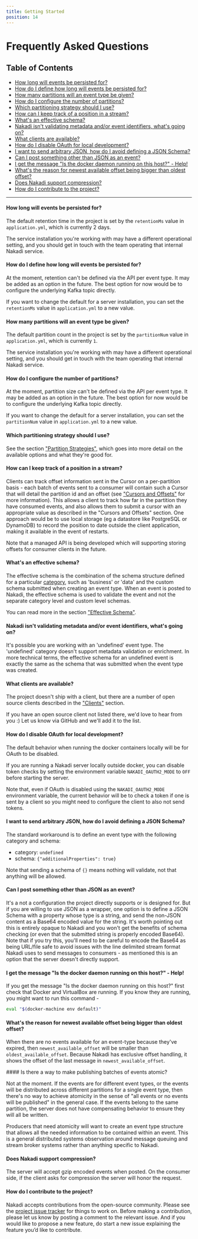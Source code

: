 ```yaml
---
title: Getting Started
position: 14
---
```


# Frequently Asked Questions

## Table of Contents

- [How long will events be persisted for?](#how-long-will-events-be-persisted-for)
- [How do I define how long will events be persisted for?](#how-do-i-define-how-long-will-events-be-persisted-for)
- [How many partitions will an event type be given?](#how-many-partitions-will-an-event-type-be-given)
- [How do I configure the number of partitions?](#how-do-i-configure-the-number-of-partitions)
- [Which partitioning strategy should I use?](#which-partitioning-strategy-should-i-use)
- [How can I keep track of a position in a stream?](#how-can-i-keep-track-of-a-position-in-a-stream)
- [What's an effective schema?](#whats-an-effective-schema)
- [Nakadi isn't validating metadata and/or event identifiers, what's going on?](#nakadi-isnt-validating-metadata-andor-event-identifiers-whats-going-on)
- [What clients are available?](#what-clients-are-available)
- [How do I disable OAuth for local development?](#how-do-i-disable-oauth-for-local-development)
- [I want to send arbitrary JSON, how do I avoid defining a JSON Schema?](#i-want-to-send-arbitrary-json-how-do-i-avoid-defining-a-json-schema)
- [Can I post something other than JSON as an event?](#can-i-post-something-other-than-json-as-an-event)
- [I get the message "Is the docker daemon running on this host?" - Help!](#i-get-the-message-is-the-docker-daemon-running-on-this-host---help)
- [What's the reason for newest available offset being bigger than oldest offset?](#whats-the-reason-for-newest-available-offset-being-bigger-than-oldest-offset)
- [Does Nakadi support compression?](#does-nakadi-support-compression)
- [How do I contribute to the project?](#how-do-i-contribute-to-the-project)

----


#### How long will events be persisted for?

The default retention time in the project is set by the `retentionMs` value in `application.yml`, which is currently 2 days. 

The service installation you're working with may have a different operational setting, and you should get in touch with the team operating that internal Nakadi service. 

#### How do I define how long will events be persisted for?

At the moment, retention can't be defined via the API per event type. It may be added as an option in the future. The best option for now would be to configure the underlying Kafka topic directly.

If you want to change the default for a server installation, you can set the `retentionMs` value in `application.yml` to a new value.

#### How many partitions will an event type be given?

The default partition count in the project is set by the `partitionNum` value in `application.yml`, which is currently `1`. 

The service installation you're working with may have a different operational setting, and you should get in touch with the team operating that internal Nakadi service. 

#### How do I configure the number of partitions?

At the moment, partition size can't be defined via the API per event type. It may be added as an option in the future. The best option for now would be to configure the underlying Kafka topic directly. 

If you want to change the default for a server installation, you can set the `partitionNum` value in `application.yml` to a new value.

#### Which partitioning strategy should I use?

See the section ["Partition Strategies"](./using/event-types.html#partition-strategies), which goes into more detail on the available options and what they're good for.

#### How can I keep track of a position in a stream?

Clients can track offset information sent in the Cursor on a per-partition basis - each batch of events sent to a consumer will contain such a Cursor that will detail the partition id and an offset (see ["Cursors and Offsets"](./using/consuming-events.html#cursors-and-offsets) for more information). This allows a client to track how far in the partition they have consumed events, and also allows them to submit a cursor with an appropriate value as described in the "Cursors and Offsets" section. One approach would be to use local storage (eg a datastore like PostgreSQL or DynamoDB) to record the position to date outside the client application, making it available in the event of restarts.

Note that a managed API is being developed which will supporting storing offsets for consumer clients in the future.

#### What's an effective schema?

The effective schema is the combination of the schema structure defined for a particular [category](./using/event-types.html#event-types-and-categories), such as 'business' or 'data' and the custom schema submitted when creating an event type. When an event is posted to Nakadi, the effective schema is used to validate the event and not the separate category level and custom level schemas. 

You can read more in the section ["Effective Schema"](./using/event-types.html). 

#### Nakadi isn't validating metadata and/or event identifiers, what's going on?

It's possible you are working with an 'undefined' event type. The 'undefined' category doesn't support metadata validation or enrichment. In more technical terms, the effective schema for an undefined event is exactly the same as the schema that was submitted when the event type was created.

#### What clients are available?

The project doesn't ship with a client, but there are a number of open source clients described in the ["Clients"](./using/clients.html) section.

If you have an open source client not listed there, we'd love to hear from you :) Let us know via GitHub and we'll add it to the list.

#### How do I disable OAuth for local development?

The default behavior when running the docker containers locally will be for OAuth to be disabled. 

If you are running a Nakadi server locally outside docker, you can disable token checks by setting the environment variable `NAKADI_OAUTH2_MODE` to `OFF` before starting the server.

Note that, even if OAuth is disabled using the `NAKADI_OAUTH2_MODE` environment variable, the current behavior will be to check a token if one is sent by a client so you might need to configure the client to also not send tokens.

#### I want to send arbitrary JSON, how do I avoid defining a JSON Schema?

The standard workaround is to define an event type with the following category and schema:

 - category: `undefined` 
 - schema: `{"additionalProperties": true}`

Note that sending a schema of `{}` means nothing will validate, not that anything will be allowed.

#### Can I post something other than JSON as an event?

It's a not a configuration the project directly supports or is designed for. But if you are willing to use JSON as a wrapper, one option is to define a JSON Schema with a property whose type is a string, and send the non-JSON content as a Base64 encoded value for the string. It's worth pointing out this is entirely opaque to Nakadi and you won't get the benefits of schema checking (or even that the submitted string is properly encoded Base64). Note that if you try this, you'll need to be careful to encode the Base64 as being URL/file safe to avoid issues with the line delimited stream format Nakadi uses to send messages to consumers - as mentioned this is an option that the server doesn't directly support.  

#### I get the message "Is the docker daemon running on this host?" - Help!

If you get the message "Is the docker daemon running on this host?" first check that Docker and VirtualBox are running. If you know they are running, you might want to run this command -

```sh
eval "$(docker-machine env default)"
```

#### What's the reason for newest available offset being bigger than oldest offset?

When there are no events available for an event-type because they've expired, then `newest_available_offset` will be smaller than `oldest_available_offset`. Because Nakadi has exclusive offset handling, it shows the offset of the last message in `newest_available_offset`.

#### Is there a way to make publishing batches of events atomic?

Not at the moment. If the events are for different event types, or the events will be distributed across different partitions for a single event type, then there's no way to achieve atomicity in the sense of "all events or no events will be published" in the general case. If the events belong to the same partition, the server does not have compensating behavior to ensure they will all be written.

Producers that need atomicity will want to create an event type structure that allows all the needed information to be contained within an event. This is a general distributed systems observation around message queuing and stream broker systems rather than anything specific to Nakadi.

#### Does Nakadi support compression?

The server will accept gzip encoded events when posted. On the consumer side, if the client asks for compression the server will honor the request.

#### How do I contribute to the project?

Nakadi accepts contributions from the open-source community. Please see the [project issue tracker](https://github.com/zalando/nakadi/issues) for things to work on. Before making a contribution, please let us know by posting a comment to the relevant issue. And if you would like to propose a new feature, do start a new issue explaining the feature you’d like to contribute.
